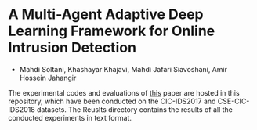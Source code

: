 # A Multi-Agent Adaptive Deep Learning Framework for Online Intrusion Detection
- Mahdi Soltani, Khashayar Khajavi, Mahdi Jafari Siavoshani, Amir Hossein Jahangir

The experimental codes and evaluations of [this](https://128.84.4.18/pdf/2303.02622) paper are hosted in this repository, which have been conducted on the CIC-IDS2017 and CSE-CIC-IDS2018 datasets. The Reuslts directory contains the results of all the conducted experiments in text format.
